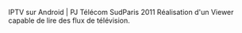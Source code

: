 IPTV sur Android | PJ Télécom SudParis 2011
Réalisation d'un Viewer capable de lire des flux de télévision.